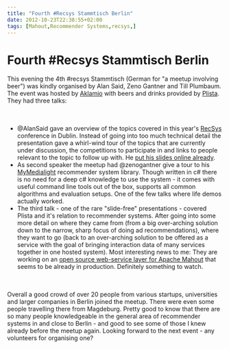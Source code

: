 ```yaml
---
title: "Fourth #Recsys Stammtisch Berlin"
date: 2012-10-23T22:38:55+02:00
tags: [Mahout,Recommender Systems,recsys,]
---
```


# Fourth #Recsys Stammtisch Berlin


This evening the 4th #recsys Stammtisch (German for "a meetup involving beer") was kindly organised by Alan Said, Zeno 
Gantner and Till Plumbaum. The event was hosted by <a href="http://www.aklamio.com/">Aklamio</a> with beers and drinks 
provided by <a href="http://www.plista.com/en">Plista</a>. They had three talks:<br><br><ul><br><li>@AlanSaid gave an 
overview of the topics covered in this year's <a href="http://www.recsys.acm.org/2012/">RecSys</a> conference in 
Dublin. Instead of going into too much technical detail the presentation gave a whirl-wind tour of the topics that are 
currently under discussion, the competitions to participate in and links to people relevant to the topic to follow up 
with. He <a href="http://www.recsys.acm.org/2012/">put his slides online already</a>.<br><li>As second speaker the 
meetup had @zenogantner give a tour to his <a href="http://www.ismll.uni-hildesheim.de/mymedialite/">MyMedialight</a> 
recommender system library. Though written in c# there is no need for a deep c# knowledge to use the system - it comes 
with useful command line tools out of the box, supports all common algorithms and evaluation setups. One of the few 
talks where life demos actually worked.<br><li>The third talk - one of the rare "slide-free" presentations - covered 
Plista and it's relation to recommender systems. After going into some more detail on where they came from (from a big 
over-arching solution down to the narrow, sharp focus of doing ad recommendations), where they want to go (back to an 
over-arching solution to be offered as a service with the goal of bringing interaction data of many services together 
in one hosted system). Most interesting news to me: They are working on an <a 
href="https://github.com/plista/kornakapi">open source web-service layer for Apache Mahout</a> that seems to be already 
in production. Definitely something to watch.<br></ul> <br><br>Overall a good crowd of over 20 people from various 
startups, universities and larger companies in Berlin joined the meetup. There were even some people travelling there 
from Magdeburg. Pretty good to know that there are so many people knowledgeable in the general area of recommender 
systems in and close to Berlin - and good to see some of those I knew already before the meetup again. Looking forward 
to the next event - any volunteers for organising one? <br>
